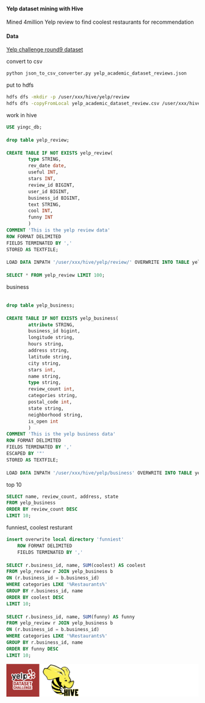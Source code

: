#### Yelp dataset mining with Hive
Mined 4million Yelp review to find coolest restaurants for recommendation  

#### Data
[Yelp challenge round9 dataset](https://www.yelp.com/dataset/challenge) 

convert to csv 
```sh
python json_to_csv_converter.py yelp_academic_dataset_reviews.json

```
put to hdfs
```sh
hdfs dfs -mkdir -p /user/xxx/hive/yelp/review
hdfs dfs -copyFromLocal yelp_academic_dataset_review.csv /user/xxx/hive/yelp/review/
```
 
work in hive
```sql
USE yingc_db;

drop table yelp_review;

CREATE TABLE IF NOT EXISTS yelp_review(
        type STRING,
        rev_date date,
        useful INT,
        stars INT,
        review_id BIGINT,
        user_id BIGINT,
        business_id BIGINT,
        text STRING,
        cool INT,
        funny INT
        )
COMMENT 'This is the yelp review data'
ROW FORMAT DELIMITED
FIELDS TERMINATED BY ','
STORED AS TEXTFILE;

LOAD DATA INPATH '/user/xxx/hive/yelp/review/' OVERWRITE INTO TABLE yelp_review;

SELECT * FROM yelp_review LIMIT 100;
```

business
```sql

drop table yelp_business;

CREATE TABLE IF NOT EXISTS yelp_business(
        attribute STRING,
        business_id bigint,
        longitude string,
        hours string,
        address string,
        latitude string,
        city string,
        stars int,
        name string,
        type string,
        review_count int,
        categories string,
        postal_code int,
        state string,
        neighborhood string,
        is_open int
        )
COMMENT 'This is the yelp business data'
ROW FORMAT DELIMITED
FIELDS TERMINATED BY ','
ESCAPED BY '"'
STORED AS TEXTFILE;

LOAD DATA INPATH '/user/xxx/hive/yelp/business' OVERWRITE INTO TABLE yelp_business;
```

top 10 
```sql
SELECT name, review_count, address, state
FROM yelp_business
ORDER BY review_count DESC
LIMIT 10;
```

funniest, coolest resturant
```sql
insert overwrite local directory 'funniest'
    ROW FORMAT DELIMITED 
    FIELDS TERMINATED BY ',' 
    
SELECT r.business_id, name, SUM(coolest) AS coolest
FROM yelp_review r JOIN yelp_business b
ON (r.business_id = b.business_id)
WHERE categories LIKE '%Restaurants%'
GROUP BY r.business_id, name
ORDER BY coolest DESC
LIMIT 10;

SELECT r.business_id, name, SUM(funny) AS funny
FROM yelp_review r JOIN yelp_business b
ON (r.business_id = b.business_id)
WHERE categories LIKE '%Restaurants%'
GROUP BY r.business_id, name
ORDER BY funny DESC
LIMIT 10;
```

![img](yelp_hive.png)